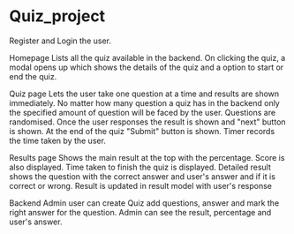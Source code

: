 # Quiz_project

Register and Login the user.

Homepage Lists all the quiz available in the backend. On clicking the quiz, a modal opens up which shows the details of the quiz and a option to start or end the quiz.

Quiz page Lets the user take one question at a time and results are shown immediately. No matter how many question a quiz has in the backend only the specified amount of question will be faced by the user. Questions are randomised. Once the user responses the result is shown and "next" button is shown. At the end of the quiz "Submit" button is shown. Timer records the time taken by the user.

Results page Shows the main result at the top with the percentage. Score is also displayed. Time taken to finish the quiz is displayed. Detailed result shows the question with the correct answer and user's answer and if it is correct or wrong. Result is updated in result model with user's response

Backend Admin user can create Quiz add questions, answer and mark the right answer for the question. Admin can see the result, percentage and user's answer.
